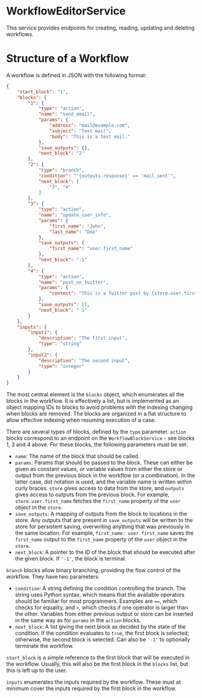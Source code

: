 # WorkflowEditorService

This service provides endpoints for creating, reading, updating and deleting workflows.

# Structure of a Workflow

A workflow is defined in JSON with the following format:

```json
{
	"start_block": "1",
	"blocks": {
		"1": {
			"type": "action",
			"name": "send_email",
			"params": {
				"address": "mail@example.com",
				"subject": "Test mail",
				"body": "This is a test mail."
			},
			"save_outputs": {},
			"next_block": "2"
		},
		"2": {
			"type": "branch",
			"condition": "'{outputs.response}' == 'mail_sent'",
			"next_block": [
				"3", "4"
			]
		},
		"3": {
			"type": "action",
			"name": "update_user_info",
			"params": {
				"first_name": "John",
				"last_name": "Doe"
			},
			"save_outputs": {
				"first_name": "user.first_name"
			},
			"next_block": "-1"
		},
		"4": {
			"type": "action",
			"name": "post_on_twitter",
			"params": {
				"content": "This is a Twitter post by {store.user.first_name}"
			},
			"save_outputs": [],
			"next_block": "-1"
		}
	},
	"inputs": {
		"input1": {
			"description": "The first input",
			"type": "string"
		},
		"input2": {
			"description": "The second input",
			"type": "integer"
		}
	}
}
```

The most central element is the `blocks` object, which enumerates all the blocks in the workflow. It is effectively a
list, but is implemented as an object mapping IDs to blocks to avoid problems with the indexing changing when blocks are
removed. The blocks are organized in a flat structure to allow effective indexing when resuming execution of a case.

There are several types of blocks, defined by the `type` parameter. `action` blocks correspond to an endpoint on the 
`WorkflowBlockService` - see blocks 1, 3 and 4 above. For these blocks, the following parameters must be set:

*   `name`: The name of the block that should be called.
*   `params`: Params that should be passed to the block. These can either be given as constant values, or variable
values from either the store or output from the previous block in the workflow (or a combination). In the latter case, 
dot notation is used, and the variable name is written within curly braces. `store` gives access to data from the store, 
and `outputs` gives access to outputs from the previous block. For example, `store.user.first_name` fetches the 
`first_name` property of the `user` object in the `store`.
*   `save_outputs`: A mapping of outputs from the block to locations in the store. Any outputs that are present in
`save_outputs` will be written to the store for persistent saving, overwriting anything that was previously in the same
location. For example, `first_name: user.first_name` saves the `first_name` output to the `first_name` property of the
`user` object in the `store`.
*   `next_block`: A pointer to the ID of the block that should be executed after the given block. If `'-1'`, the block
is terminal.

`branch` blocks allow binary branching, providing the flow control of the workflow. They have two parameters:

*   `condition`: A string defining the condition controlling the branch. The string uses Python syntax, which means
that the available operators should be familiar for most programmers. Examples are `==`, which checks for equality,
and `>`, which checks if one operator is larger than the other. Variables from either previous output or store can be
inserted in the same way as for `params` in the `action` blocks.
*   `next_block`: A list giving the next block as decided by the state of the condition. If the condition evaluates to
`true`, the first block is selected; otherwise, the second block is selected. Can also be `'-1'` to optionally
terminate the workflow.

`start_block` is a simple reference to the first block that will be executed in the workflow. Usually, this will also
be the first block in the `blocks` list, but this is left up to the user.

`inputs` enumerates the inputs required by the workflow. These must at minimum cover the inputs required by the first
block in the workflow.
